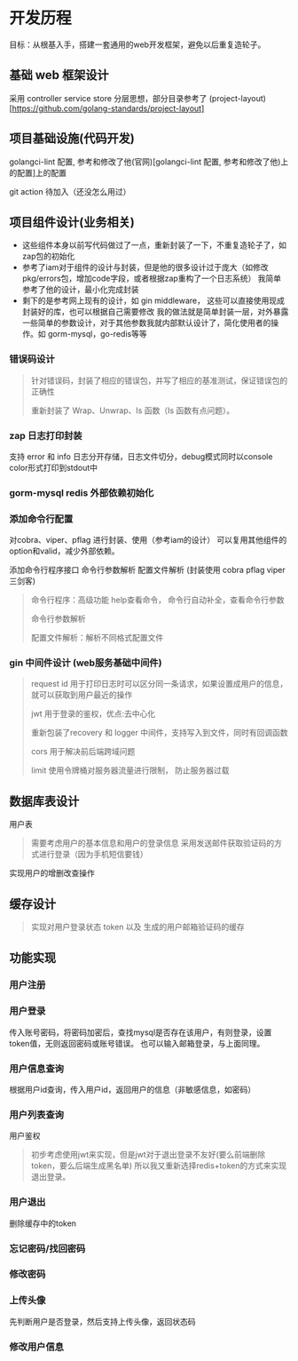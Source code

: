 # 开发历程

目标：从根基入手，搭建一套通用的web开发框架，避免以后重复造轮子。

## 基础 web 框架设计
采用 controller service store 分层思想，部分目录参考了 (project-layout)[https://github.com/golang-standards/project-layout]

## 项目基础设施(代码开发)

golangci-lint 配置, 参考和修改了他(官网)[golangci-lint 配置, 参考和修改了他)上的配置]上的配置 

git action 待加入（还没怎么用过）

## 项目组件设计(业务相关)

- 这些组件本身以前写代码做过了一点，重新封装了一下，不重复造轮子了，如zap包的初始化
- 参考了iam对于组件的设计与封装，但是他的很多设计过于庞大（如修改pkg/errors包，增加code字段，或者根据zap重构了一个日志系统）
我简单参考了他的设计，最小化完成封装
- 剩下的是参考网上现有的设计，如 gin middleware， 这些可以直接使用现成封装好的库，也可以根据自己需要修改
我的做法就是简单封装一层，对外暴露一些简单的参数设计，对于其他参数我就内部默认设计了，简化使用者的操作。如 gorm-mysql，go-redis等等

### 错误码设计
> 针对错误码，封装了相应的错误包，并写了相应的基准测试，保证错误包的正确性
>
> 重新封装了 Wrap、Unwrap、Is 函数（Is 函数有点问题）。

### zap 日志打印封装
支持 error 和 info 日志分开存储，日志文件切分，debug模式同时以console color形式打印到stdout中

### gorm-mysql redis 外部依赖初始化


### 添加命令行配置
对cobra、viper、pflag 进行封装、使用（参考iam的设计）
可以复用其他组件的option和valid，减少外部依赖。

添加命令行程序接口 命令行参数解析 配置文件解析 (封装使用 cobra pflag viper 三剑客)
> 命令行程序：高级功能 help查看命令， 命令行自动补全，查看命令行参数
> 
> 命令行参数解析
> 
> 配置文件解析：解析不同格式配置文件

### gin 中间件设计 (web服务基础中间件)
> request id 用于打印日志时可以区分同一条请求，如果设置成用户的信息，就可以获取到用户最近的操作
> 
> jwt 用于登录的鉴权，优点:去中心化
> 
> 重新包装了recovery 和 logger 中间件，支持写入到文件，同时有回调函数
> 
> cors 用于解决前后端跨域问题
> 
> limit 使用令牌桶对服务器流量进行限制， 防止服务器过载


## 数据库表设计
用户表
> 需要考虑用户的基本信息和用户的登录信息
> 采用发送邮件获取验证码的方式进行登录（因为手机短信要钱）

实现用户的增删改查操作

## 缓存设计
> 实现对用户登录状态 token 以及 生成的用户邮箱验证码的缓存

## 功能实现
### 用户注册


### 用户登录
传入账号密码，将密码加密后，查找mysql是否存在该用户，有则登录，设置token值，无则返回密码或账号错误。
也可以输入邮箱登录，与上面同理。

### 用户信息查询
根据用户id查询，传入用户id，返回用户的信息（非敏感信息，如密码）

### 用户列表查询

用户鉴权
>初步考虑使用jwt来实现，但是jwt对于退出登录不友好(要么前端删除token，要么后端生成黑名单)
>所以我又重新选择redis+token的方式来实现退出登录。

### 用户退出
删除缓存中的token

### 忘记密码/找回密码

### 修改密码

### 上传头像
先判断用户是否登录，然后支持上传头像，返回状态码

### 修改用户信息
